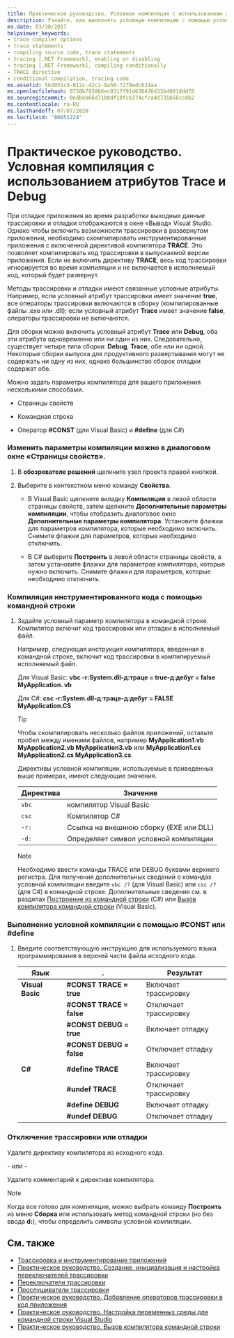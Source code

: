 ```yaml
---
title: Практическое руководство. Условная компиляция с использованием атрибутов Trace и Debug
description: Узнайте, как выполнять условную компиляцию с помощью условных атрибутов TRACE и DEBUG при компиляции приложения .NET.
ms.date: 03/30/2017
helpviewer_keywords:
- trace compiler options
- trace statements
- compiling source code, trace statements
- tracing [.NET Framework], enabling or disabling
- tracing [.NET Framework], compiling conditionally
- TRACE directive
- conditional compilation, tracing code
ms.assetid: 56d051c3-012c-42c1-9a58-7270edc624aa
ms.openlocfilehash: 8758b793866ec0317f91d636476d33bd001ddd78
ms.sourcegitcommit: 0edbeb66d71b8df10fcb374cfca4d731b58ccdb2
ms.contentlocale: ru-RU
ms.lasthandoff: 07/07/2020
ms.locfileid: "86051224"
---
```

# <a name="how-to-compile-conditionally-with-trace-and-debug"></a>Практическое руководство. Условная компиляция с использованием атрибутов Trace и Debug
При отладке приложения во время разработки выходные данные трассировки и отладки отображаются в окне «Вывод» Visual Studio. Однако чтобы включить возможности трассировки в развернутом приложении, необходимо скомпилировать инструментированные приложения с включенной директивой компилятора **TRACE**. Это позволяет компилировать код трассировки в выпускаемой версии приложения. Если не включить директиву **TRACE**, весь код трассировки игнорируется во время компиляции и не включается в исполняемый код, который будет развернут.  
  
 Методы трассировки и отладки имеют связанные условные атрибуты. Например, если условный атрибут трассировки имеет значение **true**, все операторы трассировки включаются в сборку (компилированные файлы .exe или .dll); если условный атрибут **Trace** имеет значение **false**, операторы трассировки не включаются.  
  
 Для сборки можно включить условный атрибут **Trace** или **Debug**, оба эти атрибута одновременно или ни один из них. Следовательно, существует четыре типа сборки: **Debug**, **Trace**, обе или ни одной. Некоторые сборки выпуска для продуктивного развертывания могут не содержать ни одну из них, однако большинство сборок отладки содержат обе.  
  
 Можно задать параметры компилятора для вашего приложения несколькими способами.  
  
- Страницы свойств  
  
- Командная строка  
  
- Оператор **#CONST** (для Visual Basic) и **#define** (для C#)  
  
### <a name="to-change-compile-settings-from-the-property-pages-dialog-box"></a>Изменить параметры компиляции можно в диалоговом окне «Страницы свойств».  
  
1. В **обозревателе решений** щелкните узел проекта правой кнопкой.  
  
2. Выберите в контекстном меню команду **Свойства**.  
  
    - В Visual Basic щелкните вкладку **Компиляция** в левой области страницы свойств, затем щелкните **Дополнительные параметры компиляции**, чтобы отобразить диалоговое окно **Дополнительные параметры компилятора**. Установите флажки для параметров компилятора, которые необходимо включить. Снимите флажки для параметров, которые необходимо отключить.  
  
    - В C# выберите **Построить** в левой области страницы свойств, а затем установите флажки для параметров компилятора, которые нужно включить. Снимите флажки для параметров, которые необходимо отключить.  
  
### <a name="to-compile-instrumented-code-using-the-command-line"></a>Компиляция инструментированного кода с помощью командной строки  
  
1. Задайте условный параметр компилятора в командной строке. Компилятор включит код трассировки или отладки в исполняемый файл.  
  
     Например, следующая инструкция компилятора, введенная в командной строке, включит код трассировки в компилируемый исполняемый файл.  
  
     Для Visual Basic: **vbc -r:System.dll-д:траце = true-д:дебуг = false MyApplication. vb**  
  
     Для C#: **csc -r:System.dll-д:траце-д:дебуг = FALSE MyApplication.CS**  
  
    > [!TIP]
    > Чтобы скомпилировать несколько файлов приложений, оставьте пробел между именами файлов, например **MyApplication1.vb MyApplication2.vb MyApplication3.vb** или **MyApplication1.cs MyApplication2.cs MyApplication3.cs**.  
  
     Директивы условной компиляции, используемые в приведенных выше примерах, имеют следующие значения.  
  
    |Директива|Значение|  
    |---------------|-------------|  
    |`vbc`|компилятор Visual Basic|  
    |`csc`|Компилятор C#|  
    |`-r:`|Ссылка на внешнюю сборку (EXE или DLL)|  
    |`-d:`|Определяет символ условной компиляции|  
  
    > [!NOTE]
    > Необходимо ввести команды TRACE или DEBUG буквами верхнего регистра. Для получения дополнительных сведений о командах условной компиляции введите `vbc /?` (для Visual Basic) или `csc /?` (для C#) в командной строке. Дополнительные сведения см. в разделах [Построение из командной строки](../../csharp/language-reference/compiler-options/how-to-set-environment-variables-for-the-visual-studio-command-line.md) (C#) или [Вызов компилятора командной строки](../../visual-basic/reference/command-line-compiler/how-to-invoke-the-command-line-compiler.md) (Visual Basic).  
  
### <a name="to-perform-conditional-compilation-using-const-or-define"></a>Выполнение условной компиляции с помощью #CONST или #define  
  
1. Введите соответствующую инструкцию для используемого языка программирования в верхней части файла исходного кода.  
  
    |Язык|.|Результат|  
    |--------------|---------------|------------|  
    |**Visual Basic**|**#CONST TRACE = true**|Включает трассировку|  
    ||**#CONST TRACE = false**|Отключает трассировку|  
    ||**#CONST DEBUG = true**|Включает отладку|  
    ||**#CONST DEBUG = false**|Отключает отладку|  
    |**C#**|**#define TRACE**|Включает трассировку|  
    ||**#undef TRACE**|Отключает трассировку|  
    ||**#define DEBUG**|Включает отладку|  
    ||**#undef DEBUG**|Отключает отладку|  
  
### <a name="to-disable-tracing-or-debugging"></a>Отключение трассировки или отладки  
  
Удалите директиву компилятора из исходного кода.  
  
\- или -  
  
Удалите комментарий к директиве компилятора.  
  
> [!NOTE]
> Когда все готово для компиляции, можно выбрать команду **Построить** из меню **Сборка** или использовать метод командной строки (но без ввода **d:**), чтобы определить символы условной компиляции.  
  
## <a name="see-also"></a>См. также

- [Трассировка и инструментирование приложений](tracing-and-instrumenting-applications.md)
- [Практическое руководство. Создание, инициализация и настройка переключателей трассировки](how-to-create-initialize-and-configure-trace-switches.md)
- [Переключатели трассировки](trace-switches.md)
- [Прослушиватели трассировки](trace-listeners.md)
- [Практическое руководство. Добавление операторов трассировки в код приложения](how-to-add-trace-statements-to-application-code.md)
- [Практическое руководство. Настройка переменных среды для командной строки Visual Studio](../../csharp/language-reference/compiler-options/how-to-set-environment-variables-for-the-visual-studio-command-line.md)
- [Практическое руководство. Вызов компилятора командной строки](../../visual-basic/reference/command-line-compiler/how-to-invoke-the-command-line-compiler.md)
